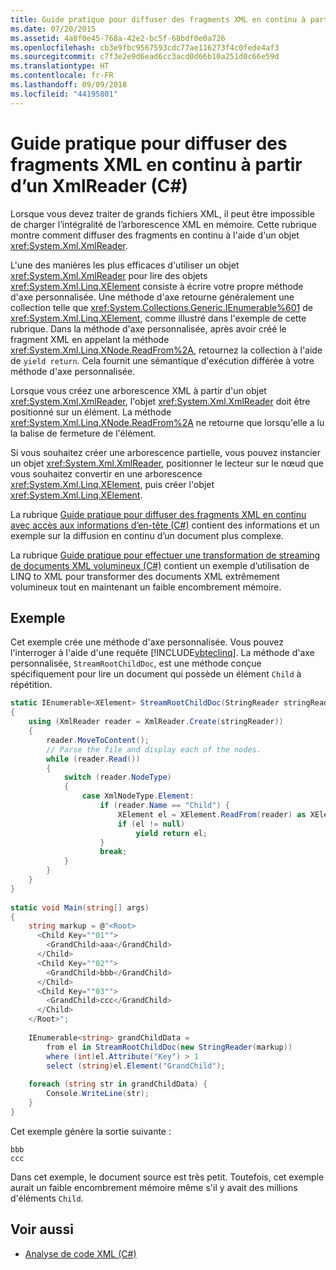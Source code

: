 ```yaml
---
title: Guide pratique pour diffuser des fragments XML en continu à partir d’un XmlReader (C#)
ms.date: 07/20/2015
ms.assetid: 4a8f0e45-768a-42e2-bc5f-68bdf0e0a726
ms.openlocfilehash: cb3e9fbc9567593cdc77ae116273f4c0fede4af3
ms.sourcegitcommit: c7f3e2e9d6ead6cc3acd0d66b10a251d0c66e59d
ms.translationtype: HT
ms.contentlocale: fr-FR
ms.lasthandoff: 09/09/2018
ms.locfileid: "44195801"
---
```

# <a name="how-to-stream-xml-fragments-from-an-xmlreader-c"></a>Guide pratique pour diffuser des fragments XML en continu à partir d’un XmlReader (C#)
Lorsque vous devez traiter de grands fichiers XML, il peut être impossible de charger l’intégralité de l’arborescence XML en mémoire. Cette rubrique montre comment diffuser des fragments en continu à l'aide d'un objet <xref:System.Xml.XmlReader>.  
  
 L'une des manières les plus efficaces d'utiliser un objet <xref:System.Xml.XmlReader> pour lire des objets <xref:System.Xml.Linq.XElement> consiste à écrire votre propre méthode d'axe personnalisée. Une méthode d'axe retourne généralement une collection telle que <xref:System.Collections.Generic.IEnumerable%601> de <xref:System.Xml.Linq.XElement>, comme illustré dans l'exemple de cette rubrique. Dans la méthode d'axe personnalisée, après avoir créé le fragment XML en appelant la méthode <xref:System.Xml.Linq.XNode.ReadFrom%2A>, retournez la collection à l'aide de `yield return`. Cela fournit une sémantique d'exécution différée à votre méthode d'axe personnalisée.  
  
 Lorsque vous créez une arborescence XML à partir d'un objet <xref:System.Xml.XmlReader>, l'objet <xref:System.Xml.XmlReader> doit être positionné sur un élément. La méthode <xref:System.Xml.Linq.XNode.ReadFrom%2A> ne retourne que lorsqu'elle a lu la balise de fermeture de l'élément.  
  
 Si vous souhaitez créer une arborescence partielle, vous pouvez instancier un objet <xref:System.Xml.XmlReader>, positionner le lecteur sur le nœud que vous souhaitez convertir en une arborescence <xref:System.Xml.Linq.XElement>, puis créer l'objet <xref:System.Xml.Linq.XElement>.  
  
 La rubrique [Guide pratique pour diffuser des fragments XML en continu avec accès aux informations d’en-tête (C#)](../../../../csharp/programming-guide/concepts/linq/how-to-stream-xml-fragments-with-access-to-header-information.md) contient des informations et un exemple sur la diffusion en continu d’un document plus complexe.  
  
 La rubrique [Guide pratique pour effectuer une transformation de streaming de documents XML volumineux (C#)](../../../../csharp/programming-guide/concepts/linq/how-to-perform-streaming-transform-of-large-xml-documents.md) contient un exemple d’utilisation de LINQ to XML pour transformer des documents XML extrêmement volumineux tout en maintenant un faible encombrement mémoire.  
  
## <a name="example"></a>Exemple  
 Cet exemple crée une méthode d'axe personnalisée. Vous pouvez l'interroger à l'aide d'une requête [!INCLUDE[vbteclinq](~/includes/vbteclinq-md.md)]. La méthode d'axe personnalisée, `StreamRootChildDoc`, est une méthode conçue spécifiquement pour lire un document qui possède un élément `Child` à répétition.  
  
```csharp  
static IEnumerable<XElement> StreamRootChildDoc(StringReader stringReader)  
{  
    using (XmlReader reader = XmlReader.Create(stringReader))  
    {  
        reader.MoveToContent();  
        // Parse the file and display each of the nodes.  
        while (reader.Read())  
        {  
            switch (reader.NodeType)  
            {  
                case XmlNodeType.Element:  
                    if (reader.Name == "Child") {  
                        XElement el = XElement.ReadFrom(reader) as XElement;  
                        if (el != null)  
                            yield return el;  
                    }  
                    break;  
            }  
        }  
    }  
}  
  
static void Main(string[] args)  
{  
    string markup = @"<Root>  
      <Child Key=""01"">  
        <GrandChild>aaa</GrandChild>  
      </Child>  
      <Child Key=""02"">  
        <GrandChild>bbb</GrandChild>  
      </Child>  
      <Child Key=""03"">  
        <GrandChild>ccc</GrandChild>  
      </Child>  
    </Root>";  
  
    IEnumerable<string> grandChildData =  
        from el in StreamRootChildDoc(new StringReader(markup))  
        where (int)el.Attribute("Key") > 1  
        select (string)el.Element("GrandChild");  
  
    foreach (string str in grandChildData) {  
        Console.WriteLine(str);  
    }  
}  
```  
  
 Cet exemple génère la sortie suivante :  
  
```  
bbb  
ccc  
```  
  
 Dans cet exemple, le document source est très petit. Toutefois, cet exemple aurait un faible encombrement mémoire même s'il y avait des millions d'éléments `Child`.  
  
## <a name="see-also"></a>Voir aussi

- [Analyse de code XML (C#)](../../../../csharp/programming-guide/concepts/linq/parsing-xml.md)
